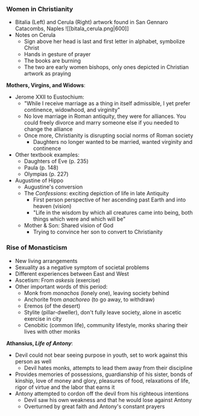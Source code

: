 ### Women in Christianity
 - Bitalia (Left) and Cerula (Right) artwork found in San Gennaro Catacombs, Naples
![[bitala_cerula.png|600]]
 - Notes on Cerula
	 - Sign above her head is last and first letter in alphabet, symbolize Christ
	 - Hands in gesture of prayer
	 - The books are burning
	 - The two are early women bishops, only ones depicted in Christian artwork as praying

**Mothers, Virgins, and Widows**:
 - Jerome XXII to Eustochium:
	 - "While I receive marriage as a thing in itself admissible, I yet prefer continence, widowhood, and virginity"
	 - No love marriage in Roman antiquity, they were for alliances. You could freely divorce and marry someone else if you needed to change the alliance
	 - Once more, Christianity is disrupting social norms of Roman society
		 - Daughters no longer wanted to be married, wanted virginity and continence
 - Other textbook examples:
	 - Daughters of Eve (p. 235)
	 - Paula (p. 148)
	 - Olympias (p. 227)
 - Augustine of Hippo
	 - Augustine's conversion
	 - The *Confessions*: exciting depiction of life in late Antiquity
		 - First person perspective of her ascending past Earth and into heaven (vision)
		 - "Life in the wisdom by which all creatures came into being, both things which were and which will be"
	 - Mother & Son: Shared vision of God
		 - Trying to convince her son to convert to Christianity

### Rise of Monasticism
 - New living arrangements
 - Sexuality as a negative symptom of societal problems
 - Different experiences between East and West
 - Ascetism: From *askesis* (exercise)
 - Other important words of this period:
	 - Monk from *monachos* (lonely one), leaving society behind
	 - Anchorite from *anachoreo* (to go away, to withdraw)
	 - Eremos (of the desert)
	 - Stylite (pillar-dweller), don't fully leave society, alone in ascetic exercise in city
	 - Cenobitic (common life), community lifestyle, monks sharing their lives with other monks

**Athansius, *Life of Antony***:
 - Devil could not bear seeing purpose in youth, set to work against this person as well
	 - Devil hates monks, attempts to lead them away from their discipline
 - Provides memories of possessions, guardianship of his sister, bonds of kinship, love of money and glory, pleasures of food, relaxations of life, rigor of virtue and the labor that earns it
 - Antony attempted to cordon off the devil from his righteous intentions
	 - Devil saw his own weakness and that he would lose against Antony
	 - Overturned by great faith and Antony's constant prayers